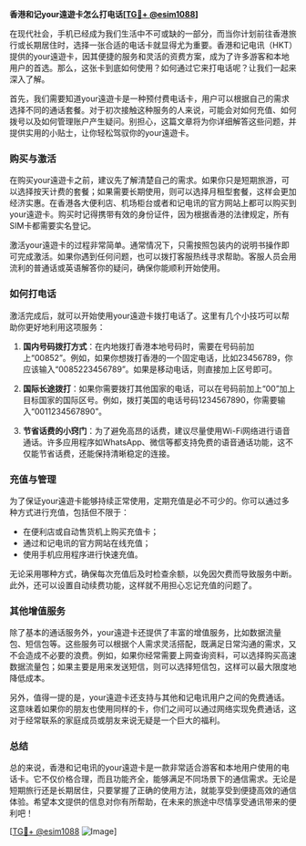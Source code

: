 **香港和记your遠遊卡怎么打电话[[TG💪+ @esim1088](https://t.me/s/esim1088)]**

在现代社会，手机已经成为我们生活中不可或缺的一部分，而当你计划前往香港旅行或长期居住时，选择一张合适的电话卡就显得尤为重要。香港和记电讯（HKT）提供的your遠遊卡，因其便捷的服务和灵活的资费方案，成为了许多游客和本地用户的首选。那么，这张卡到底如何使用？如何通过它来打电话呢？让我们一起来深入了解。

首先，我们需要知道your遠遊卡是一种预付费电话卡，用户可以根据自己的需求选择不同的通话套餐。对于初次接触这种服务的人来说，可能会对如何充值、如何拨号以及如何管理账户产生疑问。别担心，这篇文章将为你详细解答这些问题，并提供实用的小贴士，让你轻松驾驭你的your遠遊卡。

### **购买与激活**

在购买your遠遊卡之前，建议先了解清楚自己的需求。如果你只是短期旅游，可以选择按天计费的套餐；如果需要长期使用，则可以选择月租型套餐，这样会更加经济实惠。在香港各大便利店、机场柜台或者和记电讯的官方网站上都可以购买到your遠遊卡。购买时记得携带有效的身份证件，因为根据香港的法律规定，所有SIM卡都需要实名登记。

激活your遠遊卡的过程非常简单。通常情况下，只需按照包装内的说明书操作即可完成激活。如果你遇到任何问题，也可以拨打客服热线寻求帮助。客服人员会用流利的普通话或英语解答你的疑问，确保你能顺利开始使用。

### **如何打电话**

激活完成后，就可以开始使用your遠遊卡拨打电话了。这里有几个小技巧可以帮助你更好地利用这项服务：

1. **国内号码拨打方式**：在内地拨打香港本地号码时，需要在号码前加上“00852”。例如，如果你想拨打香港的一个固定电话，比如23456789，你应该输入“0085223456789”。如果是移动电话，则直接加上区号即可。

2. **国际长途拨打**：如果你需要拨打其他国家的电话，可以在号码前加上“00”加上目标国家的国际区号。例如，拨打美国的电话号码1234567890，你需要输入“0011234567890”。

3. **节省话费的小窍门**：为了避免高昂的话费，建议尽量使用Wi-Fi网络进行语音通话。许多应用程序如WhatsApp、微信等都支持免费的语音通话功能，这不仅能节省话费，还能保持清晰稳定的连接。

### **充值与管理**

为了保证your遠遊卡能够持续正常使用，定期充值是必不可少的。你可以通过多种方式进行充值，包括但不限于：

- 在便利店或自动售货机上购买充值卡；
- 通过和记电讯的官方网站在线充值；
- 使用手机应用程序进行快速充值。

无论采用哪种方式，确保每次充值后及时检查余额，以免因欠费而导致服务中断。此外，还可以设置自动续费功能，这样就不用担心忘记充值的问题了。

### **其他增值服务**

除了基本的通话服务外，your遠遊卡还提供了丰富的增值服务，比如数据流量包、短信包等。这些服务可以根据个人需求灵活搭配，既满足日常沟通的需求，又不会造成不必要的浪费。例如，如果你经常需要上网查询资料，可以选择购买高速数据流量包；如果主要是用来发送短信，则可以选择短信包，这样可以最大限度地降低成本。

另外，值得一提的是，your遠遊卡还支持与其他和记电讯用户之间的免费通话。这意味着如果你的朋友也使用同样的卡，你们之间可以通过网络实现免费通话，这对于经常联系的家庭成员或朋友来说无疑是一个巨大的福利。

### **总结**

总的来说，香港和记电讯的your遠遊卡是一款非常适合游客和本地用户使用的电话卡。它不仅价格合理，而且功能齐全，能够满足不同场景下的通信需求。无论是短期旅行还是长期居住，只要掌握了正确的使用方法，就能享受到便捷高效的通信体验。希望本文提供的信息对你有所帮助，在未来的旅途中尽情享受通讯带来的便利吧！

[[TG💪+ @esim1088](https://t.me/s/esim1088) ![Image](https://i.postimg.cc/4NQfJmqS/Snipaste-2025-05-13-00-14-12.png)]